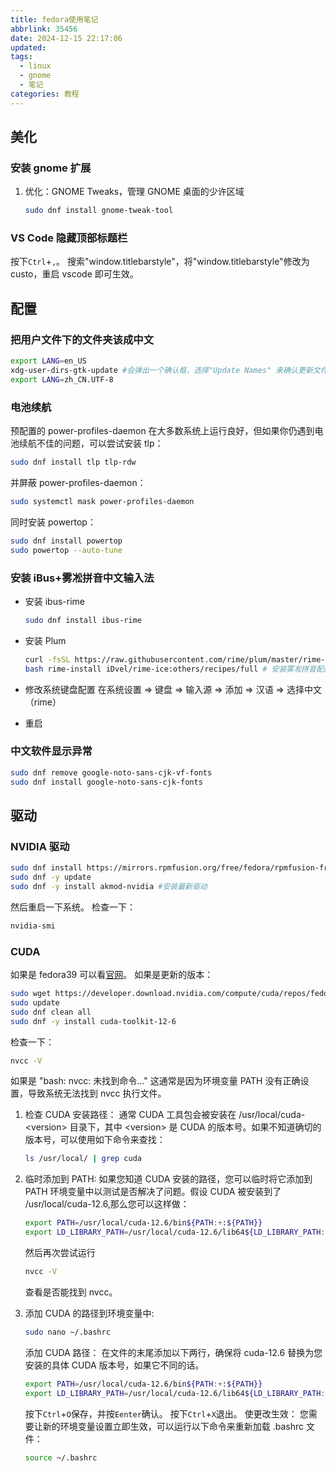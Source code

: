 ```yaml
---
title: fedora使用笔记
abbrlink: 35456
date: 2024-12-15 22:17:06
updated:
tags:
  - linux
  - gnome
  - 笔记
categories: 教程
---
```


## 美化

### 安装 gnome 扩展

1. 优化：GNOME Tweaks，管理 GNOME 桌面的少许区域

   ```bash
   sudo dnf install gnome-tweak-tool
   ```

### VS Code 隐藏顶部标题栏

按下`Ctrl`+`,`。
搜索"window.titlebarstyle"，将"window.titlebarstyle"修改为 custo，重启 vscode 即可生效。

## 配置

### 把用户文件下的文件夹该成中文

```bash
export LANG=en_US
xdg-user-dirs-gtk-update #会弹出一个确认框，选择"Update Names" 来确认更新文件夹名称操作
export LANG=zh_CN.UTF-8
```

### 电池续航

预配置的 power-profiles-daemon 在大多数系统上运行良好，但如果你仍遇到电池续航不佳的问题，可以尝试安装 tlp：

```bash
sudo dnf install tlp tlp-rdw
```

并屏蔽 power-profiles-daemon：

```bash
sudo systemctl mask power-profiles-daemon
```

同时安装 powertop：

```bash
sudo dnf install powertop
sudo powertop --auto-tune
```

### 安装 iBus+雾凇拼音中文输入法

- 安装 ibus-rime

  ```bash
  sudo dnf install ibus-rime
  ```

- 安装 Plum

  ```bash
  curl -fsSL https://raw.githubusercontent.com/rime/plum/master/rime-install | bash
  bash rime-install iDvel/rime-ice:others/recipes/full # 安装雾凇拼音配置文件
  ```

- 修改系统键盘配置
  在系统设置 ⇒ 键盘 ⇒ 输入源 ⇒ 添加 ⇒ 汉语 ⇒ 选择中文（rime）
- 重启

### 中文软件显示异常

```bash
sudo dnf remove google-noto-sans-cjk-vf-fonts
sudo dnf install google-noto-sans-cjk-fonts
```

## 驱动

### NVIDIA 驱动

```bash
sudo dnf install https://mirrors.rpmfusion.org/free/fedora/rpmfusion-free-release-$(rpm -E %fedora).noarch.rpm https://mirrors.rpmfusion.org/nonfree/fedora/rpmfusion-nonfree-release-$(rpm -E %fedora).noarch.rpm #RPM Fusion
sudo dnf -y update
sudo dnf -y install akmod-nvidia #安装最新驱动
```

然后重启一下系统。
检查一下：

```bash
nvidia-smi
```

### CUDA

如果是 fedora39 可以看[官网](https://developer.nvidia.com/cuda-downloads?target_os=Linux&target_arch=x86_64&Distribution=Fedora&target_version=39&target_type=rpm_network)。
如果是更新的版本：

```bash
sudo wget https://developer.download.nvidia.com/compute/cuda/repos/fedora39/x86_64/cuda-fedora39.repo -P /etc/yum.repos.d/
sudo update
sudo dnf clean all
sudo dnf -y install cuda-toolkit-12-6
```

检查一下：

```bash
nvcc -V
```

如果是 "bash: nvcc: 未找到命令..."
这通常是因为环境变量 PATH 没有正确设置，导致系统无法找到 nvcc 执行文件。

1. 检查 CUDA 安装路径：
   通常 CUDA 工具包会被安装在 /usr/local/cuda- \<version> 目录下，其中 \<version> 是 CUDA 的版本号。如果不知道确切的版本号，可以使用如下命令来查找：

   ```bash
   ls /usr/local/ | grep cuda
   ```

2. 临时添加到 PATH:
   如果您知道 CUDA 安装的路径，您可以临时将它添加到 PATH 环境变量中以测试是否解决了问题。假设 CUDA 被安装到了 /usr/local/cuda-12.6,那么您可以这样做：

   ```bash
   export PATH=/usr/local/cuda-12.6/bin${PATH:+:${PATH}}
   export LD_LIBRARY_PATH=/usr/local/cuda-12.6/lib64${LD_LIBRARY_PATH:+:${LD_LIBRARY_PATH}}
   ```

   然后再次尝试运行

   ```bash
   nvcc -V
   ```

   查看是否能找到 nvcc。

3. 添加 CUDA 的路径到环境变量中:

   ```bash
   sudo nano ~/.bashrc
   ```

   添加 CUDA 路径：
   在文件的末尾添加以下两行，确保将 cuda-12.6 替换为您安装的具体 CUDA 版本号，如果它不同的话。

   ```bash
   export PATH=/usr/local/cuda-12.6/bin${PATH:+:${PATH}}
   export LD_LIBRARY_PATH=/usr/local/cuda-12.6/lib64${LD_LIBRARY_PATH:+:${LD_LIBRARY_PATH}}
   ```

   按下`Ctrl`+`O`保存，并按`Eenter`确认。
   按下`Ctrl`+`X`退出。
   使更改生效：
   您需要让新的环境变量设置立即生效，可以运行以下命令来重新加载 .bashrc 文件：

   ```bash
   source ~/.bashrc
   ```
